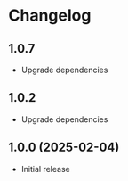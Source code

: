 # Changelog

## 1.0.7 

* Upgrade dependencies

## 1.0.2 

* Upgrade dependencies

## 1.0.0 (2025-02-04)

* Initial release
